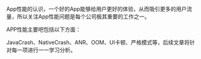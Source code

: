 App性能的认识，一个好的App能够给用户更好的体验，从而吸引更多的用户流量，所以关注App性能问题是每个公司极其重要的工作之一。

APP性能主要吧包括以下方面：

JavaCrash、NativeCrash、ANR、OOM、UI卡顿、严格模式等，后续文章将针对每一项进行一一学习分析。

